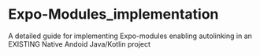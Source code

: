 # Expo-Modules_implementation
A detailed guide for implementing Expo-modules enabling autolinking in an EXISTING Native Andoid Java/Kotlin project
